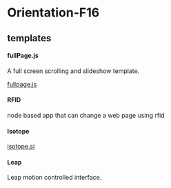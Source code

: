 # Orientation-F16

## templates

#### fullPage.js

A full screen scrolling and slideshow template.

<a href="http://alvarotrigo.com/fullPage/">fullpage.js</a>

#### RFID

node based app that can change a web page using rfid

#### Isotope

<a href="http://isotope.metafizzy.co">isotope.sj</a>

#### Leap

Leap motion controlled interface.
